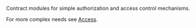 Contract modules for simple authorization and access control mechanisms.

For more complex needs see [Access](access).
